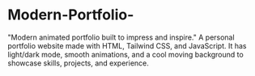 # Modern-Portfolio-
"Modern animated portfolio built to impress and inspire."       A personal portfolio website made with HTML, Tailwind CSS, and JavaScript. It has light/dark mode, smooth animations, and a cool moving background to showcase skills, projects, and experience.
